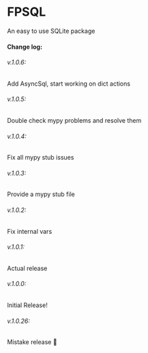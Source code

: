 # FPSQL
An easy to use SQLite package
#### Change log:
###### v.1.0.6:
Add AsyncSql, start working on dict actions
###### v.1.0.5:
Double check mypy problems and resolve them
###### v.1.0.4:
Fix all mypy stub issues
###### v.1.0.3:
Provide a mypy stub file
###### v.1.0.2:
Fix internal vars
###### v.1.0.1:
Actual release
###### v.1.0.0:
Initial Release!
###### v.1.0.26:
Mistake release :facepalm:
